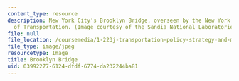 ```yaml
---
content_type: resource
description: New York City's Brooklyn Bridge, overseen by the New York City Department
  of Transportation. (Image courtesy of the Sandia National Laboratories.)
file: null
file_location: /coursemedia/1-223j-transportation-policy-strategy-and-management-fall-2004/039922776124dfdf6774da232244ba81_1-223jf04.jpg
file_type: image/jpeg
resourcetype: Image
title: Brooklyn Bridge
uid: 03992277-6124-dfdf-6774-da232244ba81
---
```

